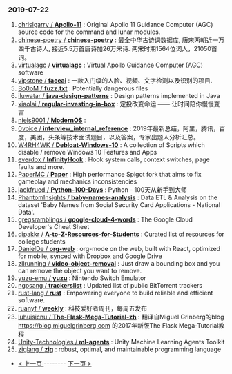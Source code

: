 ### 2019-07-22 
1. [chrislgarry / **Apollo-11**](https://github.com/chrislgarry/Apollo-11) : Original Apollo 11 Guidance Computer (AGC) source code for the command and lunar modules.
1. [chinese-poetry / **chinese-poetry**](https://github.com/chinese-poetry/chinese-poetry) : 最全中华古诗词数据库, 唐宋两朝近一万四千古诗人, 接近5.5万首唐诗加26万宋诗. 两宋时期1564位词人，21050首词。
1. [virtualagc / **virtualagc**](https://github.com/virtualagc/virtualagc) : Virtual Apollo Guidance Computer (AGC) software
1. [vipstone / **faceai**](https://github.com/vipstone/faceai) : 一款入门级的人脸、视频、文字检测以及识别的项目.
1. [Bo0oM / **fuzz.txt**](https://github.com/Bo0oM/fuzz.txt) : Potentially dangerous files
1. [iluwatar / **java-design-patterns**](https://github.com/iluwatar/java-design-patterns) : Design patterns implemented in Java
1. [xiaolai / **regular-investing-in-box**](https://github.com/xiaolai/regular-investing-in-box) : 定投改变命运 —— 让时间陪你慢慢变富
1. [niels9001 / **ModernOS**](https://github.com/niels9001/ModernOS) : 
1. [0voice / **interview_internal_reference**](https://github.com/0voice/interview_internal_reference) : 2019年最新总结，阿里，腾讯，百度，美团，头条等技术面试题目，以及答案，专家出题人分析汇总。
1. [W4RH4WK / **Debloat-Windows-10**](https://github.com/W4RH4WK/Debloat-Windows-10) : A collection of Scripts which disable / remove Windows 10 Features and Apps
1. [everdox / **InfinityHook**](https://github.com/everdox/InfinityHook) : Hook system calls, context switches, page faults and more.
1. [PaperMC / **Paper**](https://github.com/PaperMC/Paper) : High performance Spigot fork that aims to fix gameplay and mechanics inconsistencies
1. [jackfrued / **Python-100-Days**](https://github.com/jackfrued/Python-100-Days) : Python - 100天从新手到大师
1. [PhantomInsights / **baby-names-analysis**](https://github.com/PhantomInsights/baby-names-analysis) : Data ETL & Analysis on the dataset 'Baby Names from Social Security Card Applications - National Data'.
1. [gregsramblings / **google-cloud-4-words**](https://github.com/gregsramblings/google-cloud-4-words) : The Google Cloud Developer's Cheat Sheet
1. [dipakkr / **A-to-Z-Resources-for-Students**](https://github.com/dipakkr/A-to-Z-Resources-for-Students) : Curated list of resources for college students
1. [DanielDe / **org-web**](https://github.com/DanielDe/org-web) : org-mode on the web, built with React, optimized for mobile, synced with Dropbox and Google Drive
1. [zllrunning / **video-object-removal**](https://github.com/zllrunning/video-object-removal) : Just draw a bounding box and you can remove the object you want to remove.
1. [yuzu-emu / **yuzu**](https://github.com/yuzu-emu/yuzu) : Nintendo Switch Emulator
1. [ngosang / **trackerslist**](https://github.com/ngosang/trackerslist) : Updated list of public BitTorrent trackers
1. [rust-lang / **rust**](https://github.com/rust-lang/rust) : Empowering everyone to build reliable and efficient software.
1. [ruanyf / **weekly**](https://github.com/ruanyf/weekly) : 科技爱好者周刊，每周五发布
1. [luhuisicnu / **The-Flask-Mega-Tutorial-zh**](https://github.com/luhuisicnu/The-Flask-Mega-Tutorial-zh) : 翻译自Miguel Grinberg的blog https://blog.miguelgrinberg.com 的2017年新版The Flask Mega-Tutorial教程
1. [Unity-Technologies / **ml-agents**](https://github.com/Unity-Technologies/ml-agents) : Unity Machine Learning Agents Toolkit
1. [ziglang / **zig**](https://github.com/ziglang/zig) : robust, optimal, and maintainable programming language 

- [ < 上一页 ](https://github.com/able8/github-trending-daily-record/blob/master/2019-07-21.md) -------- [ 下一页 > ](https://github.com/able8/github-trending-daily-record/blob/master/2019-07-23.md)